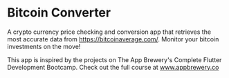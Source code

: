 # Bitcoin Converter
A crypto currency price checking and conversion app that retrieves the most accurate data from https://bitcoinaverage.com/. Monitor your bitcoin investments on the move!

This app is inspired by the projects on The App Brewery's Complete Flutter Development Bootcamp. Check out the full course at www.appbrewery.co

